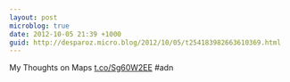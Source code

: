 ```yaml
---
layout: post
microblog: true
date: 2012-10-05 21:39 +1000
guid: http://desparoz.micro.blog/2012/10/05/t254183982663610369.html
---
```

My Thoughts on Maps [t.co/Sg60W2EE](http://t.co/Sg60W2EE) #adn

